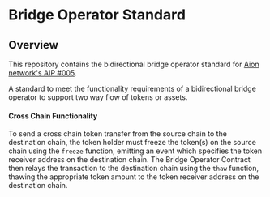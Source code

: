# Bridge Operator Standard

## Overview

This repository contains the bidirectional bridge operator standard for [Aion network's AIP #005](https://github.com/aionnetwork/AIP/issues/6). 

A standard to meet the functionality requirements of a bidirectional bridge operator to support two way flow of tokens or assets.

#### Cross Chain Functionality

To send a cross chain token transfer from the source chain to the destination chain, the token holder must freeze the token(s) on the source chain using the `freeze` function, emitting an event which specifies the token receiver address on the destination chain. The Bridge Operator Contract then relays the transaction to the destination chain using the `thaw` function, thawing the appropriate token amount to the token receiver address on the destination chain.